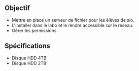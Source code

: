 ## Objectif

* Mettre en place un serveur de fichier pour les élèves de sio.
* L'installer dans le labo et le rendre accessible sur le réseau.
* Gérer les permissions.

## Spécifications

* Disque HDD 4TB
* Disque HDD 2TB
